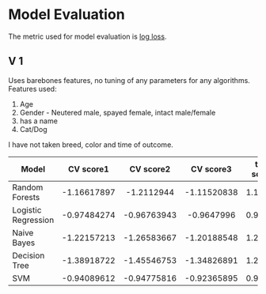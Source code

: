 Model Evaluation
================

The metric used for model evaluation is [log loss][logLoss].

V 1
---
Uses barebones features, no tuning of any parameters for any algorithms.
Features used:

1. Age
2. Gender - Neutered male, spayed female, intact male/female
3. has a name
4. Cat/Dog

I have not taken breed, color and time of outcome.

|Model               | CV score1   | CV score2   | CV score3   | test score |
| ------------------ |:-----------:|:-----------:|:-----------:|:----------:|
| Random Forests     | -1.16617897 | -1.2112944  | -1.11520838 | 1.12426    |
| Logistic Regression| -0.97484274 | -0.96763943 | -0.9647996  | 0.96547    |
| Naive Bayes        | -1.22157213 | -1.26583667 | -1.20188548 | 1.21500    |
| Decision Tree      | -1.38918722 | -1.45546753 | -1.34826891 | 1.24844    |
| SVM                | -0.94089612 | -0.94775816 | -0.92365895 | 0.93214    |


[logLoss]: https://www.kaggle.com/wiki/LogarithmicLoss



